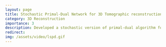 ```yaml
---
layout: page
title: Stochastic Primal-Dual Network for 3D Tomographic reconstruction
category: 3D Reconstruction
importance: 3
description: Developed a stochastic version of primal-dual algorithm for reconstructing image volumes from CT scans. Implemented a python framework with custom Tensorflow layers and a library using Astra to aid the project.
redirect:
img: /assets/video/lspd.gif
---
```

